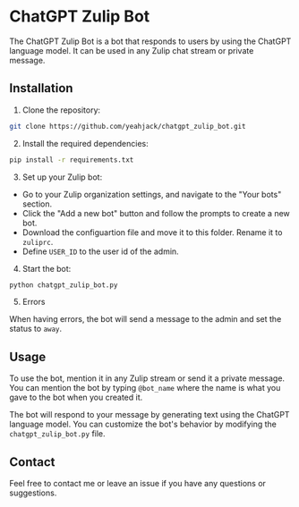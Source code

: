 # ChatGPT Zulip Bot

The ChatGPT Zulip Bot is a bot that responds to users by using the ChatGPT language model. It can be used in any Zulip chat stream or private message.

## Installation

1. Clone the repository:

```bash
git clone https://github.com/yeahjack/chatgpt_zulip_bot.git
```

2. Install the required dependencies:

```bash
pip install -r requirements.txt
```

3. Set up your Zulip bot:

- Go to your Zulip organization settings, and navigate to the "Your bots" section.
- Click the "Add a new bot" button and follow the prompts to create a new bot.
- Download the configuartion file and move it to this folder. Rename it to `zuliprc`.
- Define `USER_ID` to the user id of the admin.

4. Start the bot:

```bash
python chatgpt_zulip_bot.py
```

5. Errors

When having errors, the bot will send a message to the admin and set the status to `away`.

## Usage

To use the bot, mention it in any Zulip stream or send it a private message. You can mention the bot by typing `@bot_name` where the name is what you gave to the bot when you created it.

The bot will respond to your message by generating text using the ChatGPT language model. You can customize the bot's behavior by modifying the `chatgpt_zulip_bot.py` file.

## Contact

Feel free to contact me or leave an issue if you have any questions or suggestions.
